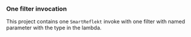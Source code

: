 ### One filter invocation

This project contains one `SmartReflekt` invoke with one filter with named parameter with 
the type in the lambda.

